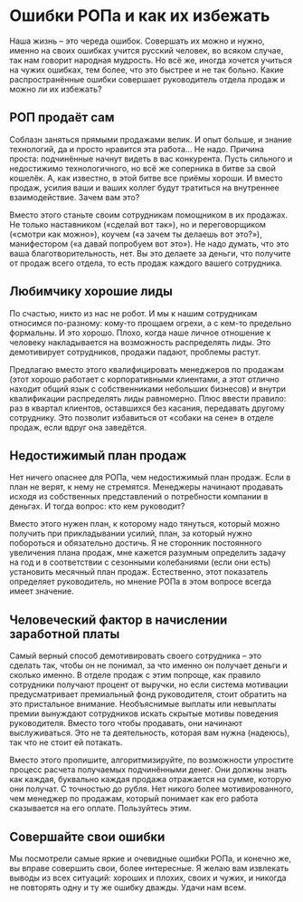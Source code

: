 # Ошибки РОПа и как их избежать

Наша жизнь – это череда ошибок. Совершать их можно и нужно, именно на своих ошибках учится русский человек, во всяком случае, так нам говорит народная мудрость. Но всё же, иногда хочется учиться на чужих ошибках, тем более, что это быстрее и не так больно. Какие распространённые ошибки совершает руководитель отдела продаж и можно ли их избежать?
## РОП продаёт сам
Соблазн заняться прямыми продажами велик. И опыт больше, и знание технологий, да и просто нравится эта работа... Не надо. Причина проста: подчинённые начнут видеть в вас конкурента. Пусть сильного и недостижимо технологичного, но всё же соперника в битве за свой кошелёк. А, как известно, в этой битве все приёмы хороши. И вместо продаж, усилия ваши и ваших коллег будут тратиться на внутреннее взаимодействие. Зачем вам это?

Вместо этого станьте своим сотрудникам помощником в их продажах. Не только наставником («сделай вот так»), но и переговорщиком («смотри как можно»), коучем («а зачем ты делаешь вот это?»), манифестором («а давай попробуем вот это»). Не надо думать, что это ваша благотворительность, нет. Вы это делаете за деньги, что получите от продаж всего отдела, то есть продаж каждого вашего сотрудника.  

## Любимчику хорошие лиды
По счастью, никто из нас не робот. И мы к нашим сотрудникам относимся по-разному: кому-то прощаем огрехи, а с кем-то предельно формальны. И это хорошо. Плохо, когда наше личное отношение к человеку накладывается на возможность распределять лиды. Это демотивирует сотрудников, продажи падают, проблемы растут. 

Предлагаю вместо этого квалифицировать менеджеров по продажам (этот хорошо работает с корпоративными клиентами, а этот отлично находит общий язык с собственниками небольших бизнесов) и внутри квалификации распределять лиды равномерно. Плюс ввести правило: раз в квартал клиентов, оставшихся без касания, передавать другому сотруднику. Это позволит избавиться от «собаки на сене» в отделе продаж, если вдруг она заведётся. 

## Недостижимый план продаж
Нет ничего опаснее для РОПа, чем недостижимый план продаж. Если в план не верят, к нему не стремятся. Менеджеры начинают продавать исходя из собственных представлений о потребности компании в деньгах. И тогда вопрос: кто кем руководит? 

Вместо этого нужен план, к которому надо тянуться, который можно получить при прикладывании усилий, план, за который нужно побороться и обязательно достичь. Я не сторонник постоянного увеличения плана продаж, мне кажется разумным определить задачу на год и в соответствии с сезонными колебаниями (если они есть) установить месячный план продаж. Естественно, этот показатель определяет руководитель, но мнение РОПа в этом вопросе всегда имеет значение.

## Человеческий фактор в начислении заработной платы
Самый верный способ демотивировать своего сотрудника – это сделать так, чтобы он не понимал, за что именно он получает деньги и сколько именно. В отделе продаж с этим попроще, как правило сотрудники получают процент от выручки, но если система мотивации предусматривает премиальный фонд руководителя, стоит обратить на это пристальное внимание. Необъяснимые выплаты или невыплаты премии вынуждают сотрудников искать скрытые мотивы поведения руководителя. Вместо того чтобы продавать, они начинают выслуживаться. Это не та деятельность, которая вам нужна (надеюсь), так что не стоит ей потакать.

Вместо этого пропишите, алгоритмизируйте, по возможности упростите процесс расчета получаемых подчинёнными денег. Они должны знать как каждая, буквально каждая продажа отражается на сумме, которую они получат. С точностью до рубля. Нет никого более мотивированного, чем менеджер по продажам, который понимает как его работа сказывается на его оплате. Пользуйтесь этим.

## Совершайте свои ошибки
Мы посмотрели самые яркие и очевидные ошибки РОПа, и конечно же, вы вправе совершить свои, более интересные. Я желаю вам извлекать выводы из всех ситуаций: хороших и плохих, своих и чужих, и никогда не повторять одну и ту же ошибку дважды. Удачи нам всем.
